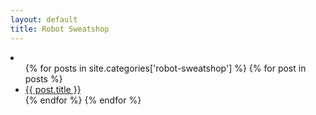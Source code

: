 ```yaml
---
layout: default
title: Robot Sweatshop
---
```


<li>
  <ul>
  {% for posts in site.categories['robot-sweatshop'] %}
    {% for post in posts %}
      <li><a href="{{ site.baseurl }}{{ post.url }}">{{ post.title }}</a></li>
    {% endfor %}
  {% endfor %}
  </ul>
</li>
